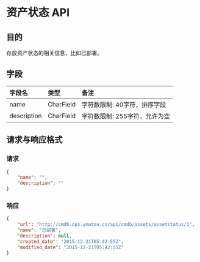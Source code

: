 # 资产状态 API

## 目的
存放资产状态的相关信息，比如已部署。

## 字段
|字段名|类型|备注|
|:-----|:-----|:-----|
|name|CharField|字符数限制: 40字符，排序字段|
|description|CharField|字符数限制: 255字符，允许为空|

## 请求与响应格式

### 请求

```JSON
{
    "name": "",
    "description": ""
}
```

### 响应
```JSON
{
    "url": "http://cmdb.ops.ymatou.cn/api/cmdb/assets/assetstatus/1",
    "name": "已部署",
    "description": null,
    "created_date": "2015-12-21T05:42:55Z",
    "modified_date": "2015-12-21T05:42:55Z"
}
```